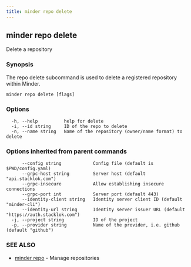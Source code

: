 ```yaml
---
title: minder repo delete
---
```

## minder repo delete

Delete a repository

### Synopsis

The repo delete subcommand is used to delete a registered repository within Minder.

```
minder repo delete [flags]
```

### Options

```
  -h, --help          help for delete
  -i, --id string     ID of the repo to delete
  -n, --name string   Name of the repository (owner/name format) to delete
```

### Options inherited from parent commands

```
      --config string            Config file (default is $PWD/config.yaml)
      --grpc-host string         Server host (default "api.stacklok.com")
      --grpc-insecure            Allow establishing insecure connections
      --grpc-port int            Server port (default 443)
      --identity-client string   Identity server client ID (default "minder-cli")
      --identity-url string      Identity server issuer URL (default "https://auth.stacklok.com")
  -j, --project string           ID of the project
  -p, --provider string          Name of the provider, i.e. github (default "github")
```

### SEE ALSO

* [minder repo](minder_repo.md)	 - Manage repositories

